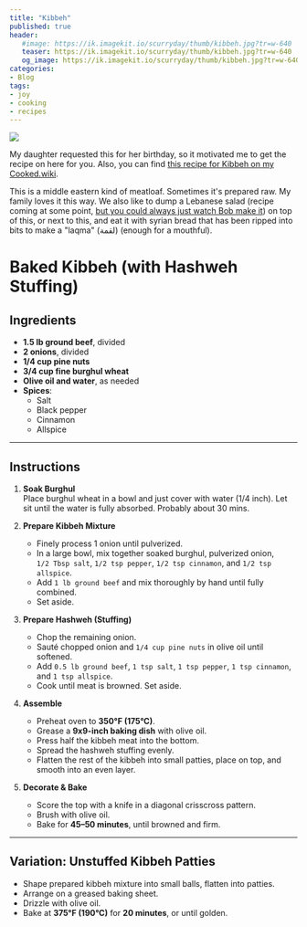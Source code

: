 ```yaml
---
title: "Kibbeh"
published: true
header: 
   #image: https://ik.imagekit.io/scurryday/thumb/kibbeh.jpg?tr=w-640
   teaser: https://ik.imagekit.io/scurryday/thumb/kibbeh.jpg?tr=w-640
   og_image: https://ik.imagekit.io/scurryday/thumb/kibbeh.jpg?tr=w-640
categories:
- Blog
tags:
- joy
- cooking
- recipes
---
```


![](https://ik.imagekit.io/scurryday/thumb/kibbeh.jpg?tr=w-640)

My daughter requested this for her birthday, so it motivated me to get the recipe on here for you. Also, you can find [this recipe for Kibbeh on my Cooked.wiki](https://cooked.wiki/saved/b833535c-aff4-428d-bf22-0135a36b5286). 

This is a middle eastern kind of meatloaf. Sometimes it's prepared raw. My family loves it this way. We also like to dump 
a Lebanese salad (recipe coming at some point, [but you could always just watch Bob make it](https://www.youtube.com/watch?v=FWyJeMZKuEQ)) on top of this, or next to this, and eat it with syrian bread that has been ripped into bits
to make a "laqma" (لقمة) (enough for a mouthful).

# Baked Kibbeh (with Hashweh Stuffing)

## Ingredients

- **1.5 lb ground beef**, divided
- **2 onions**, divided
- **1/4 cup pine nuts**
- **3/4 cup fine burghul wheat**
- **Olive oil and water**, as needed
- **Spices**:
  - Salt
  - Black pepper
  - Cinnamon
  - Allspice

---

## Instructions

1. **Soak Burghul**  
   Place burghul wheat in a bowl and just cover with water (1/4 inch). Let sit until the water is fully absorbed. Probably about 30 mins. 

2. **Prepare Kibbeh Mixture**  
   - Finely process 1 onion until pulverized.  
   - In a large bowl, mix together soaked burghul, pulverized onion,  
     `1/2 Tbsp salt`, `1/2 tsp pepper`, `1/2 tsp cinnamon`, and `1/2 tsp allspice`.  
   - Add `1 lb ground beef` and mix thoroughly by hand until fully combined.  
   - Set aside.

3. **Prepare Hashweh (Stuffing)**  
   - Chop the remaining onion.  
   - Sauté chopped onion and `1/4 cup pine nuts` in olive oil until softened.  
   - Add `0.5 lb ground beef`, `1 tsp salt`, `1 tsp pepper`, `1 tsp cinnamon`, and `1 tsp allspice`.  
   - Cook until meat is browned. Set aside.

4. **Assemble**  
   - Preheat oven to **350°F (175°C)**.  
   - Grease a **9x9-inch baking dish** with olive oil.  
   - Press half the kibbeh meat into the bottom.  
   - Spread the hashweh stuffing evenly.  
   - Flatten the rest of the kibbeh into small patties, place on top, and smooth into an even layer.

5. **Decorate & Bake**  
   - Score the top with a knife in a diagonal crisscross pattern.  
   - Brush with olive oil.  
   - Bake for **45–50 minutes**, until browned and firm.

---

## Variation: Unstuffed Kibbeh Patties

- Shape prepared kibbeh mixture into small balls, flatten into patties.  
- Arrange on a greased baking sheet.  
- Drizzle with olive oil.  
- Bake at **375°F (190°C)** for **20 minutes**, or until golden.


